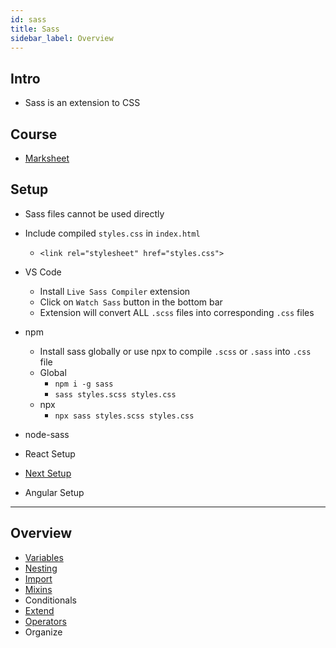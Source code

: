 ```yaml
---
id: sass
title: Sass
sidebar_label: Overview
---
```


## Intro

- Sass is an extension to CSS

## Course

- [Marksheet](https://marksheet.io/sass-scss-less.html)

## Setup

- Sass files cannot be used directly
- Include compiled `styles.css` in `index.html`
  - `<link rel="stylesheet" href="styles.css">`
- VS Code
  - Install `Live Sass Compiler` extension
  - Click on `Watch Sass` button in the bottom bar
  - Extension will convert ALL `.scss` files into corresponding `.css` files
- npm
  - Install sass globally or use npx to compile `.scss` or `.sass` into `.css` file
  - Global
    - `npm i -g sass`
    - `sass styles.scss styles.css`
  - npx
    - `npx sass styles.scss styles.css`

- node-sass
- React Setup
- [Next Setup](../next/next#setup)
- Angular Setup

---

## Overview

- [Variables](sass-variables)
- [Nesting](sass-nesting)
- [Import](sass-import)
- [Mixins](sass-mixins)
- Conditionals
- [Extend](sass-extend)
- [Operators](sass-operators)
- Organize
